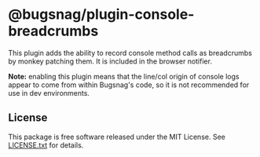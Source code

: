 # @bugsnag/plugin-console-breadcrumbs

This plugin adds the ability to record console method calls as breadcrumbs by monkey patching them. It is included in the browser notifier.

**Note:** enabling this plugin means that the line/col origin of console logs appear to come from within Bugsnag's code, so it is not recommended for use in dev environments.

## License

This package is free software released under the MIT License. See [LICENSE.txt](./LICENSE.txt) for details.
